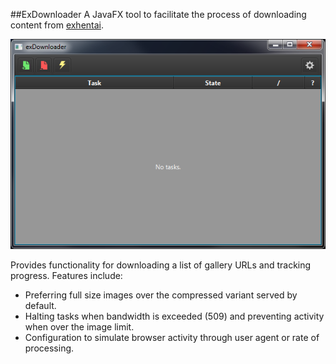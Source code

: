 ##ExDownloader
A JavaFX tool to facilitate the process of downloading content from [exhentai](http://exhentai.org/).

![Alt text](./ex/doc/UI.png?raw=true "UI")

Provides functionality for downloading a list of gallery URLs and tracking progress.
Features include:

- Preferring full size images over the compressed variant served by default.
- Halting tasks when bandwidth is exceeded (509) and preventing activity when over the image limit.
- Configuration to simulate browser activity through user agent or rate of processing.